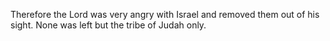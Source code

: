 Therefore the Lord was very angry with Israel and removed them out of his sight. None was left but the tribe of Judah only.
